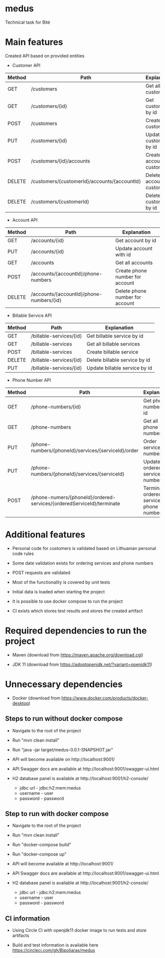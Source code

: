 # medus
Technical task for Bitė

# Main features

Created API based on provided entities

* Customer API

Method  | Path | Explanation
------------- | ------------- | ------------- |
GET  | /customers | Get all customers  |
GET  | /customers/{id} | Get customer by id |
POST  | /customers | Create customer |
PUT  | /customers/{id} | Update customer by id |
POST  | /customers/{id}/accounts | Create account for customer |
DELETE | /customers/{customerId}/accounts/{accountId} | Delete account for customer |
DELETE | /customers/{customerId} | Delete customer by id |

* Account API

Method  | Path | Explanation
------------- | ------------- | ------------- |
GET  | /accounts/{id} | Get account by id  |
PUT  | /accounts/{id} | Update account with id |
GET  | /accounts | Get all accounts |
POST | /accounts/{accountId}/phone-numbers | Create phone number for account |
DELETE | /accounts/{accountId}/phone-numbers/{id} | Delete phone number for account |

* Billable Service API

Method  | Path | Explanation
------------- | ------------- | ------------- |
GET  | /billable-services/{id} | Get billable service by id  |
GET  | /billable-services | Get all billable services  |
POST  | /billable-services | Create billable service |
DELETE  | /billable-services/{id} | Delete billable service by id  |
PUT  | /billable-services/{id} | Update billable service by id |

* Phone Number API

Method  | Path | Explanation
------------- | ------------- | ------------- |
GET  | /phone-numbers/{id} | Get phone number by id  |
GET  | /phone-numbers | Get all phone numbers  |
PUT  | /phone-numbers/{phoneId}/services/{serviceId}/order | Order service for number|
PUT  | /phone-numbers/{phoneId}/services/{serviceId} | Update ordered service for number  |
POST  | /phone-numers/{phoneId}/ordered-services/{orderedServiceId}/terminate | Terminate ordered service for phone number |

# Additional features

* Personal code for customers is validated based on Lithuanian personal code rules

* Some date validation exists for ordering services and phone numbers

* POST requests are validated

* Most of the functionality is covered by unit tests

* Initial data is loaded when starting the project

* It is possible to use docker compose to run the project

* CI exists which stores test results and stores the created artifact

# Required dependencies to run the project

* Maven (download from https://maven.apache.org/download.cgi)

* JDK 11 (download from https://adoptopenjdk.net/?variant=openjdk11)

# Unnecessary dependencies 

* Docker (download from https://www.docker.com/products/docker-desktop)

## Steps to run without docker compose

* Navigate to the root of the project

* Run "mvn clean install"

* Run "java -jar target/medus-0.0.1-SNAPSHOT.jar"

* API will become available on http://localhost:9001/

* API Swagger docs are available at http://localhost:9001/swagger-ui.html

* H2 database panel is available at http://localhost:9001/h2-console/

   * jdbc url - jdbc:h2:mem:medus
   * username - user
   * password - password

## Step to run with docker compose

* Navigate to the root of the project

* Run "mvn clean install"

* Run "docker-compose build"

* Run "docker-compose up"

* API will become available at http://localhost:9001/

* API Swagger docs are available at http://localhost:9001/swagger-ui.html

* H2 database panel is available at http://localhost:9001/h2-console/

   * jdbc url - jdbc:h2:mem:medus
   * username - user
   * password - password

## CI information

* Using Circle CI with openjdk11 docker image to run tests and store artifacts

* Build and test information is available here https://circleci.com/gh/Bipoliaras/medus



